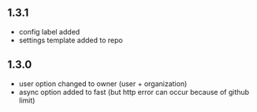 ## 1.3.1

- config label added
- settings template added to repo

## 1.3.0

- user option changed to owner (user + organization)
- async option added to fast (but http error can occur because of github limit)

